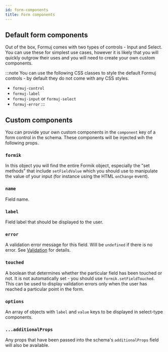 ```yaml
---
id: form-components
title: Form components
---
```


## Default form components

Out of the box, Formuj comes with two types of controls - Input and Select. You can use these for simplest use cases, however it is likely that you will quickly outgrow their uses and you will need to create your own custom components.

:::note
You can use the following CSS classes to style the default Formuj controls - by default they do not come with any CSS styles.

- `formuj-control`
- `formuj-label`
- `formuj-input` or `formuj-select`
- `formuj-error`
:::

## Custom components

You can provide your own custom components in the `component` key of a form control in the schema. These components will be injected wih the following props.

### `formik`

In this object you will find the entire Formik object, especially the "set methods" that include `setFieldValue` which you should use to manipulate the value of your input (for instance using the HTML `onChange` event).

### `name`

Field name.

### `label`

Field label that should be displayed to the user.

### `error`

A validation error message for this field. Will be `undefined` if there is no error. See [Validation](validation) for details.

### `touched`

A boolean that determines whether the particular field has been touched or not. It is not automatically set - you should use `formik.setFieldTouched`. This can be used to display validation errors only when the user has reached a particular point in the form.

### `options`

An array of objects with `label` and `value` keys to be displayed in select-type components.

### `...additionalProps`

Any props that have been passed into the schema's `additionalProps` field will also be available.
